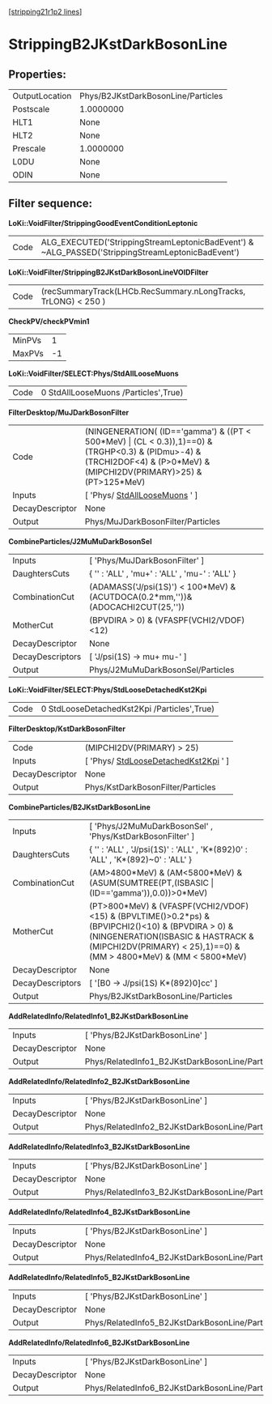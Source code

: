 [[stripping21r1p2 lines]](./stripping21r1p2-index)

# StrippingB2JKstDarkBosonLine

## Properties:

|                |                                    |
|----------------|------------------------------------|
| OutputLocation | Phys/B2JKstDarkBosonLine/Particles |
| Postscale      | 1.0000000                          |
| HLT1           | None                               |
| HLT2           | None                               |
| Prescale       | 1.0000000                          |
| L0DU           | None                               |
| ODIN           | None                               |

## Filter sequence:

**LoKi::VoidFilter/StrippingGoodEventConditionLeptonic**

|      |                                                                                                   |
|------|---------------------------------------------------------------------------------------------------|
| Code | ALG_EXECUTED('StrippingStreamLeptonicBadEvent') & \~ALG_PASSED('StrippingStreamLeptonicBadEvent') |

**LoKi::VoidFilter/StrippingB2JKstDarkBosonLineVOIDFilter**

|      |                                                                |
|------|----------------------------------------------------------------|
| Code | (recSummaryTrack(LHCb.RecSummary.nLongTracks, TrLONG) \< 250 ) |

**CheckPV/checkPVmin1**

|        |     |
|--------|-----|
| MinPVs | 1   |
| MaxPVs | -1  |

**LoKi::VoidFilter/SELECT:Phys/StdAllLooseMuons**

|      |                                      |
|------|--------------------------------------|
| Code | 0 StdAllLooseMuons /Particles',True) |

**FilterDesktop/MuJDarkBosonFilter**

|                 |                                                                                                                                                                                  |
|-----------------|----------------------------------------------------------------------------------------------------------------------------------------------------------------------------------|
| Code            | (NINGENERATION( (ID=='gamma') & ((PT \< 500\*MeV) \| (CL \< 0.3)),1)==0) & (TRGHP\<0.3) & (PIDmu\>-4) & (TRCHI2DOF\<4) & (P\>0\*MeV) & (MIPCHI2DV(PRIMARY)\>25) & (PT\>125\*MeV) |
| Inputs          | [ 'Phys/ [StdAllLooseMuons](./stripping21r1p2-stdallloosemuons) ' ]                                                                                                            |
| DecayDescriptor | None                                                                                                                                                                             |
| Output          | Phys/MuJDarkBosonFilter/Particles                                                                                                                                                |

**CombineParticles/J2MuMuDarkBosonSel**

|                  |                                                                                    |
|------------------|------------------------------------------------------------------------------------|
| Inputs           | [ 'Phys/MuJDarkBosonFilter' ]                                                    |
| DaughtersCuts    | { '' : 'ALL' , 'mu+' : 'ALL' , 'mu-' : 'ALL' }                                     |
| CombinationCut   | (ADAMASS('J/psi(1S)') \< 100\*MeV) & (ACUTDOCA(0.2\*mm,''))& (ADOCACHI2CUT(25,'')) |
| MotherCut        | (BPVDIRA \> 0) & (VFASPF(VCHI2/VDOF)\<12)                                          |
| DecayDescriptor  | None                                                                               |
| DecayDescriptors | [ 'J/psi(1S) -\> mu+ mu-' ]                                                      |
| Output           | Phys/J2MuMuDarkBosonSel/Particles                                                  |

**LoKi::VoidFilter/SELECT:Phys/StdLooseDetachedKst2Kpi**

|      |                                             |
|------|---------------------------------------------|
| Code | 0 StdLooseDetachedKst2Kpi /Particles',True) |

**FilterDesktop/KstDarkBosonFilter**

|                 |                                                                                     |
|-----------------|-------------------------------------------------------------------------------------|
| Code            | (MIPCHI2DV(PRIMARY) \> 25)                                                          |
| Inputs          | [ 'Phys/ [StdLooseDetachedKst2Kpi](./stripping21r1p2-stdloosedetachedkst2kpi) ' ] |
| DecayDescriptor | None                                                                                |
| Output          | Phys/KstDarkBosonFilter/Particles                                                   |

**CombineParticles/B2JKstDarkBosonLine**

|                  |                                                                                                                                                                                                                        |
|------------------|------------------------------------------------------------------------------------------------------------------------------------------------------------------------------------------------------------------------|
| Inputs           | [ 'Phys/J2MuMuDarkBosonSel' , 'Phys/KstDarkBosonFilter' ]                                                                                                                                                            |
| DaughtersCuts    | { '' : 'ALL' , 'J/psi(1S)' : 'ALL' , 'K\*(892)0' : 'ALL' , 'K\*(892)\~0' : 'ALL' }                                                                                                                                     |
| CombinationCut   | (AM\>4800\*MeV) & (AM\<5800\*MeV) & (ASUM(SUMTREE(PT,(ISBASIC \| (ID=='gamma')),0.0))\>0\*MeV)                                                                                                                         |
| MotherCut        | (PT\>800\*MeV) & (VFASPF(VCHI2/VDOF)\<15) & (BPVLTIME()\>0.2\*ps) & (BPVIPCHI2()\<10) & (BPVDIRA \> 0) & (NINGENERATION(ISBASIC & HASTRACK & (MIPCHI2DV(PRIMARY) \< 25),1)==0) & (MM \> 4800\*MeV) & (MM \< 5800\*MeV) |
| DecayDescriptor  | None                                                                                                                                                                                                                   |
| DecayDescriptors | [ '[B0 -\> J/psi(1S) K\*(892)0]cc' ]                                                                                                                                                                               |
| Output           | Phys/B2JKstDarkBosonLine/Particles                                                                                                                                                                                     |

**AddRelatedInfo/RelatedInfo1_B2JKstDarkBosonLine**

|                 |                                                 |
|-----------------|-------------------------------------------------|
| Inputs          | [ 'Phys/B2JKstDarkBosonLine' ]                |
| DecayDescriptor | None                                            |
| Output          | Phys/RelatedInfo1_B2JKstDarkBosonLine/Particles |

**AddRelatedInfo/RelatedInfo2_B2JKstDarkBosonLine**

|                 |                                                 |
|-----------------|-------------------------------------------------|
| Inputs          | [ 'Phys/B2JKstDarkBosonLine' ]                |
| DecayDescriptor | None                                            |
| Output          | Phys/RelatedInfo2_B2JKstDarkBosonLine/Particles |

**AddRelatedInfo/RelatedInfo3_B2JKstDarkBosonLine**

|                 |                                                 |
|-----------------|-------------------------------------------------|
| Inputs          | [ 'Phys/B2JKstDarkBosonLine' ]                |
| DecayDescriptor | None                                            |
| Output          | Phys/RelatedInfo3_B2JKstDarkBosonLine/Particles |

**AddRelatedInfo/RelatedInfo4_B2JKstDarkBosonLine**

|                 |                                                 |
|-----------------|-------------------------------------------------|
| Inputs          | [ 'Phys/B2JKstDarkBosonLine' ]                |
| DecayDescriptor | None                                            |
| Output          | Phys/RelatedInfo4_B2JKstDarkBosonLine/Particles |

**AddRelatedInfo/RelatedInfo5_B2JKstDarkBosonLine**

|                 |                                                 |
|-----------------|-------------------------------------------------|
| Inputs          | [ 'Phys/B2JKstDarkBosonLine' ]                |
| DecayDescriptor | None                                            |
| Output          | Phys/RelatedInfo5_B2JKstDarkBosonLine/Particles |

**AddRelatedInfo/RelatedInfo6_B2JKstDarkBosonLine**

|                 |                                                 |
|-----------------|-------------------------------------------------|
| Inputs          | [ 'Phys/B2JKstDarkBosonLine' ]                |
| DecayDescriptor | None                                            |
| Output          | Phys/RelatedInfo6_B2JKstDarkBosonLine/Particles |
